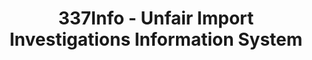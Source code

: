---
layout: default
bigquery: https://console.cloud.google.com/bigquery?p=patents-public-data&d=usitc_investigations&page=dataset&project=sheets-management-319211
citation: US International Trade Commission 337Info Unfair Import Investigations Information
  System
contributors: US International Trade Comission
cost: None
description: US International Trade Commission 337Info Unfair Import Investigations
  Information System contains data on investigations done under Section 337. Section
  337 declares the infringement of certain statutory intellectual property rights
  and other forms of unfair competition in import trade to be unlawful practices.
  Most Section 337 investigations involve allegations of patent or registered trademark
  infringement.
documentation: FAQ and tutorial available on the site
last_edit: 04/08/2022, 04:34:28
location: https://pubapps2.usitc.gov/337external/
maintained_by: US International Trade Comission
schema_fields:
- trademarkNumbers
- scheduledEndDateEvidHear
- scheduledStartDateEvidHear
- teoProceedingInvolved
- ouiiAttorney
- docketNo
- dateOfPublicationFrNotice
- htsNumbers
- investigationNo
- patentNumber
- issueDateOtherNonFinal
- actualStartDateEvidHear
- startDateMarkmanHearing
- publication_number
- finalIdOnViolationDue
- internalRemand
- dateCreated
- cafcAppeals
- teoIdIssueDate
- dateComplaintFiled
- teoIdDueDate
- title
- gcAttorney
- copyrightNumbers
- ouiiParticipation
- id
- endDateMarkmanHearing
- patentNumbers
- aljAssigned
- lastUpdated
- finalIdOnViolationIssue
- currentActiveALJ
- markmanHearing
- complainant
- investigationTermDate
- respondent
- investigationType
- finalDetNoViolation
- targetDate
- actualEndDateEvidHear
- invUnfairAct
- teoReliefGranted
- finalDetViolation
- currentStatus
shortname: unfair_import_investigations
tags:
- import
- legal
- trade
timeframe: 2008-2021 (prior to 2008 downloadable as a JSON file)
title: 337Info - Unfair Import Investigations Information System
uuid: 2721f5ec-e599-4890-9265-9706719fc71e
---
